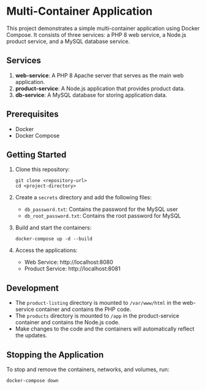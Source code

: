 # Multi-Container Application

This project demonstrates a simple multi-container application using Docker Compose. It consists of three services: a PHP 8 web service, a Node.js product service, and a MySQL database service.

## Services

1. **web-service**: A PHP 8 Apache server that serves as the main web application.
2. **product-service**: A Node.js application that provides product data.
3. **db-service**: A MySQL database for storing application data.

## Prerequisites

- Docker
- Docker Compose

## Getting Started

1. Clone this repository:
   ```
   git clone <repository-url>
   cd <project-directory>
   ```

2. Create a `secrets` directory and add the following files:
   - `db_password.txt`: Contains the password for the MySQL user
   - `db_root_password.txt`: Contains the root password for MySQL

3. Build and start the containers:
   ```
   docker-compose up -d --build
   ```

4. Access the applications:
   - Web Service: http://localhost:8080
   - Product Service: http://localhost:8081

## Development

- The `product-listing` directory is mounted to `/var/www/html` in the web-service container and contains the PHP code.
- The `products` directory is mounted to `/app` in the product-service container and contains the Node.js code.
- Make changes to the code and the containers will automatically reflect the updates.

## Stopping the Application

To stop and remove the containers, networks, and volumes, run:
```
docker-compose down
```
